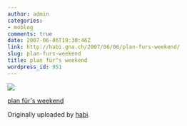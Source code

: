 ```yaml
---
author: admin
categories:
- moblog
comments: true
date: 2007-06-06T19:30:46Z
link: http://habi.gna.ch/2007/06/06/plan-furs-weekend/
slug: plan-furs-weekend
title: plan für"s weekend
wordpress_id: 951
---
```


[![](http://farm2.static.flickr.com/1372/533644003_dfbb3248fc_m.jpg)](http://www.flickr.com/photos/habi/533644003/)
   

 
  [plan für's weekend](http://www.flickr.com/photos/habi/533644003/)
    

  Originally uploaded by [habi](http://www.flickr.com/people/habi/).
 




  

